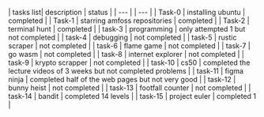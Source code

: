 | tasks list|    description                  |  status                                                               |
| ---       |                                 | ---                                                                   |
| Task-0    |    installing ubuntu            |  completed                                                            |
| Task-1    |    starring amfoss repositories |  completed                                                            |
| Task-2    |    terminal hunt                |  completed                                                            |
| task-3    |    programming                  |  only attempted 1 but not completed                                   |
| task-4    |    debugging                    |  not completed                                                        |
| task-5    |    rustic scraper               |  not completed                                                        |
| task-6    |    flame game                   |  not completed                                                        |
| task-7    |    go wasm                      |  not completed                                                        |
| task-8    |    internet explorer            |  not completed                                                        |
| task-9    |    krypto scrapper              |  not completed                                                        |
| task-10   |    cs50                         |  completed the lecture videos of 3 weeks but not completed problems   |
| task-11   |    figma ninja                  |  completed half of the web pages but not very good                    |
| task-12   |    bunny heist                  |  not completed                                                        |
| task-13   |    footfall counter             |  not completed                                                        |
| task-14   |    bandit                       |  completed 14 levels                                                  |
| task-15   |    project euler                |  completed 1                                                          |
